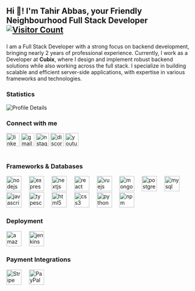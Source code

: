 <h2 align="left">
  Hi 👋! I'm Tahir Abbas, your Friendly Neighbourhood Full Stack Developer
<a href="https://visitcount.itsvg.in">
  <img src="https://visitcount.itsvg.in/api?id=tahirabbas11&icon=0&color=0" alt="Visitor Count" />
</a>
</h2>

###
<p align="left">
  I am a Full Stack Developer with a strong focus on backend development,
  bringing nearly 2 years of professional experience. Currently, I work as a
  Developer at <b>Cubix</b>, where I design and implement robust backend
  solutions while also working across the full stack. I specialize in building
  scalable and efficient server-side applications, with expertise in various
  frameworks and technologies.
</p>

###
<h3 align="left">Statistics</h3>
<img src="http://github-profile-summary-cards.vercel.app/api/cards/profile-details?username=tahirabbas11&theme=vue" alt="Profile Details" />

<!-- <div align="left">
  <img src="https://github-readme-stats.vercel.app/api?username=tahirabbas11&hide_title=false&hide_rank=false&show_icons=true&include_all_commits=true&count_private=true&disable_animations=false&theme=dracula&locale=en&hide_border=false" height="150" alt="stats graph"  />
  <img src="https://github-readme-stats.vercel.app/api/top-langs?username=tahirabbas11&locale=en&hide_title=false&layout=compact&card_width=320&langs_count=5&theme=dracula&hide_border=false" height="150" alt="languages graph"  />
</div>
 -->

###
<h3 align="left">Connect with me</h3>
<div align="left">
  <a href="https://www.linkedin.com/in/thetahirabbas/">
    <img
      src="https://img.shields.io/static/v1?message=LinkedIn&logo=linkedin&label=&color=0077B5&logoColor=white&labelColor=&style=for-the-badge"
      height="35"
      alt="linkedin logo"
  /></a>
  <a href="mailto:tahir.12868@iqra.edu.pk">
    <img
      src="https://img.shields.io/static/v1?message=Gmail&logo=gmail&label=&color=D14836&logoColor=white&labelColor=&style=for-the-badge"
      height="35"
      alt="gmail logo"
  /></a>
  <a href="https://www.instagram.com/thetahirabbas/">
    <img
      src="https://img.shields.io/static/v1?message=Instagram&logo=instagram&label=&color=E4405F&logoColor=white&labelColor=&style=for-the-badge"
      height="35"
      alt="instagram logo"
  /></a>
  <a href="https://discordapp.com/users/your-discord-user-id">
    <img
      src="https://img.shields.io/static/v1?message=Discord&logo=discord&label=&color=7289DA&logoColor=white&labelColor=&style=for-the-badge"
      height="35"
      alt="discord logo"
  /></a>
  <a href="https://www.youtube.com/channel/UCzg0_wplHSC3FVpB5eBTSZA">
    <img
      src="https://img.shields.io/static/v1?message=Youtube&logo=youtube&label=&color=FF0000&logoColor=white&labelColor=&style=for-the-badge"
      height="35"
      alt="youtube logo"
  /></a>
</div>
<br />

<h3 align="left">Frameworks & Databases</h3>
<div align="left">
  <img
    src="https://skillicons.dev/icons?i=nodejs"
    height="40"
    alt="nodejs logo"
  />
  <img width="12" />
  <img
    src="https://skillicons.dev/icons?i=express"
    height="40"
    alt="express logo"
  />
  <img width="12" />
  <img
    src="https://skillicons.dev/icons?i=nextjs"
    height="40"
    alt="nextjs logo"
  />
  <img width="12" />
  <img
    src="https://skillicons.dev/icons?i=react"
    height="40"
    alt="react logo"
  />
  <img width="12" />
  <img src="https://skillicons.dev/icons?i=vue" height="40" alt="vuejs logo" />
  <img width="12" />
  <img
    src="https://skillicons.dev/icons?i=mongodb"
    height="40"
    alt="mongodb logo"
  />
  <img width="12" />
  <img
    src="https://skillicons.dev/icons?i=postgres"
    height="40"
    alt="postgresql logo"
  />
  <img width="12" />
  <img
    src="https://skillicons.dev/icons?i=mysql"
    height="40"
    alt="mysql logo"
  />
  <img width="12" />
  <img
    src="https://skillicons.dev/icons?i=js"
    height="40"
    alt="javascript logo"
  />
  <img width="12" />
  <img
    src="https://skillicons.dev/icons?i=ts"
    height="40"
    alt="typescript logo"
  />
  <img width="12" />
  <img src="https://skillicons.dev/icons?i=html" height="40" alt="html5 logo" />
  <img width="12" />
  <img src="https://skillicons.dev/icons?i=css" height="40" alt="css3 logo" />
  <img width="12" />

  <img src="https://skillicons.dev/icons?i=py" height="40" alt="python logo" />
  <img width="12" />
  <img
    src="https://cdn.jsdelivr.net/gh/devicons/devicon/icons/npm/npm-original-wordmark.svg"
    height="40"
    alt="npm logo"
  />
  <img width="12" />
</div>

###

<h3 align="left">Deployment</h3>
<div align="left">
  <img
    src="https://skillicons.dev/icons?i=aws"
    height="40"
    alt="amazonwebservices logo"
  />
  <img width="12" />
  <img
    src="https://skillicons.dev/icons?i=jenkins"
    height="40"
    alt="jenkins logo"
  />
  <img width="12" />
</div>

###

<h3 align="left">Payment Integrations</h3>
<div align="left">
  <img
    src="https://img.shields.io/badge/Stripe-626CD9?style=for-the-badge&logo=Stripe&logoColor=white"
    height="40"
    alt="Stripe logo"
  />
  <img width="12" />
  <img
    src="https://img.shields.io/badge/PayPal-00457C?style=for-the-badge&logo=paypal&logoColor=white"
    height="40"
    alt="PayPal logo"
  />
  <img width="12" />
</div>

